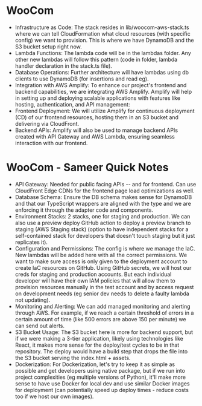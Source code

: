 # WooCom

* Infrastructure as Code: The stack resides in lib/woocom-aws-stack.ts where we can tell CloudFormation what cloud resources (with specific config) we want to provision. This is where we have DynamoDB and the S3 bucket setup right now.
* Lambda Functions: The lambda code will be in the lambdas folder. Any other new lambdas will follow this pattern (code in folder, lambda handler declaration in the stack.ts file).
* Database Operations: Further architecture will have lambdas using db clients to use DynamoDB (for insertions and read eg).
* Integration with AWS Amplify: To enhance our project's frontend and backend capabilities, we are integrating AWS Amplify. Amplify will help in setting up and deploying scalable applications with features like hosting, authentication, and API management:
* Frontend Deployment: We will utilize Amplify for continuous deployment (CD) of our frontend resources, hosting them in an S3 bucket and delivering via CloudFront.
* Backend APIs: Amplify will also be used to manage backend APIs created with API Gateway and AWS Lambda, ensuring seamless interaction with our frontend.

# WooCom - Sameer Quick Notes

* API Gateway: Needed for public facing APIs -- and for frontend. Can use CloudFront Edge CDNs for the frontend page load optimizations as well.
* Database Schema: Ensure the DB schema makes sense for DynamoDB and that our TypeScript wrappers are aligned with the type and we are enforcing it through the adapter code and components.
* Environment Stacks: 2 stacks, one for staging and production. We can also use a preview deploy GitHub action to deploy a preview branch to staging (AWS Staging stack) (option to have independent stacks for a self-contained stack for developers that doesn't touch staging but it just replicates it).
* Configuration and Permissions: The config is where we manage the IaC. New lambdas will be added here with all the correct permissions. We want to make sure access is only given to the deployment account to create IaC resources on GitHub. Using GitHub secrets, we will host our creds for staging and production accounts. But each individual developer will have their own IAM policies that will allow them to provision resources manually in the test account and by access request on development needs (eg senior dev needs to delete a faulty lambda not updating).
* Monitoring and Alerting: We can add managed monitoring and alerting through AWS. For example, if we reach a certain threshold of errors in a certain amount of time (like 500 errors are above 150 per minute) we can send out alerts.
* S3 Bucket Usage: The S3 bucket here is more for backend support, but if we were making a 3-tier application, likely using technologies like React, it makes more sense for the deploy/test cycles to be in that repository. The deploy would have a build step that drops the file into the S3 bucket serving the index.html + assets.
* Dockerization: For Dockerization, let's try to keep it as simple as possible and get developers using native package, but if we run into project complexities (eg multiple versions of Python), it'll make more sense to have use Docker for local dev and use similar Docker images for deployment (can potentially speed up deploy times - reduce costs too if we host our own images).